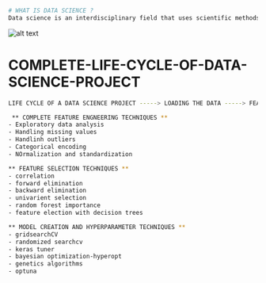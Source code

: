 ```bash
# WHAT IS DATA SCIENCE ?
Data science is an interdisciplinary field that uses scientific methods, processes, algorithms and systems to extract knowledge and insights from noisy, structured and unstructured data,and apply knowledge and actionable insights from data across a broad range of application domains.
```
![alt text](https://4a98ap3993lcyavjn2w2d1o1-wpengine.netdna-ssl.com/wp-content/uploads/2021/02/ai-ml-dl-ds-venn-diagram-deviq.png)

# COMPLETE-LIFE-CYCLE-OF-DATA-SCIENCE-PROJECT

```bash
LIFE CYCLE OF A DATA SCIENCE PROJECT -----> LOADING THE DATA -----> FEATURE ENGNEERING ----->FEATURE SELECTION -----> MODEL CREATION AND HYPER PARAMETER TUNING ----->MODEL DEPLOYMENT ------>MODEL MONITORING AND RETRAINING
```
```bash
 ** COMPLETE FEATURE ENGNEERING TECHNIQUES **
- Exploratory data analysis
- Handling missing values
- Handlinh outliers
- Categorical encoding
- NOrmalization and standardization
```
```bash
** FEATURE SELECTION TECHNIQUES **
- correlation
- forward elimination
- backward elimination
- univarient selection
- random forest importance
- feature election with decision trees
```
```bash
** MODEL CREATION AND HYPERPARAMETER TECHNIQUES **
- gridsearchCV
- randomized searchcv
- keras tuner
- bayesian optimization-hyperopt
- genetics algorithms
- optuna



